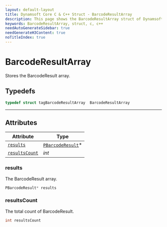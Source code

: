 ```yaml
---
layout: default-layout
title: Dynamsoft Core C & C++ Struct - BarcodeResultArray
description: This page shows the BarcodeResultArray struct of Dynamsoft Core for C & C++ Language.
keywords: BarcodeResultArray, struct, c, c++
needAutoGenerateSidebar: true
needGenerateH3Content: true
noTitleIndex: true
---
```


# BarcodeResultArray
Stores the BarcodeResult array.  

## Typedefs

```cpp
typedef struct tagBarcodeResultArray  BarcodeResultArray
```  
  
---
  

## Attributes
  
| Attribute | Type |
|---------- | ---- |
| [`results`](#results) | [`PBarcodeResult`](barcoderesult.md)\* |
| [`resultsCount`](#resultscount) | *int* |



### results
The BarcodeResult array.
```cpp
PBarcodeResult* results
```

### resultsCount
The total count of BarcodeResult.
```cpp
int resultsCount
```
